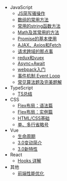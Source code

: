 - JavaScript
  - [JS简写骚操作](js/sugar.md)
  - [数组的常用方法](js/array.md)
  - [常用的string函数方法](js/string.md)
  - [Math及其常用的方法](js/math.md)
  - [Promise的基本使用](js/promise.md)
  - [AJAX、Axios和Fetch](js/ajax_axios_fetch.md)
  - [请求跨域的那点事](js/cross_domain.md)
  - [redux和vuex](js/redux_vuex.md)
  - [Async+Await](js/async_await.md)
  - [webpack入门](js/webpack.md)
  - [事件机制 Event Loop](js/eventLoop.md)
  - [常见算法题及完美题解](js/algorithm.md)
- TypeScript
  - [TS总结](ts/introduction.md)
- CSS
  - [Flex布局：语法篇](css/flex-grammar.md)
  - [Flex布局：实例篇](css/flex-instance.md)
  - [HTML/CSS基础](css/basis.md)
  - [单、多行省略号](css/ellipsis.md)
- Vue
  - [生命周期](vue/cycle.md)
  - [3.0变动简介](vue/vue3_introduction.md)
  - [3.0新特性](vue/vue3_characteristic.md)
- React
  - [Hooks 详解](react/hooks.md)
- 其他
  - [前端性能优化](other/performance.md)